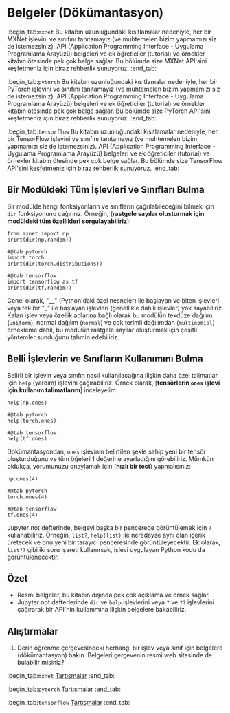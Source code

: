 # Belgeler (Dökümantasyon)
:begin_tab:`mxnet`
Bu kitabın uzunluğundaki kısıtlamalar nedeniyle, her bir MXNet işlevini ve sınıfını tanıtamayız (ve muhtemelen bizim yapmamızı siz de istemezsiniz). API (Application Programming Interface - Uygulama Programlama Arayüzü) belgeleri ve ek öğreticiler (tutorial) ve örnekler kitabın ötesinde pek çok belge sağlar. Bu bölümde size MXNet API'sini keşfetmeniz için biraz rehberlik sunuyoruz.
:end_tab:

:begin_tab:`pytorch`
Bu kitabın uzunluğundaki kısıtlamalar nedeniyle, her bir PyTorch işlevini ve sınıfını tanıtamayız (ve muhtemelen bizim yapmamızı siz de istemezsiniz). API (Application Programming Interface - Uygulama Programlama Arayüzü) belgeleri ve ek öğreticiler (tutorial) ve örnekler kitabın ötesinde pek çok belge sağlar. Bu bölümde size PyTorch API'sini keşfetmeniz için biraz rehberlik sunuyoruz.
:end_tab:

:begin_tab:`tensorflow`
Bu kitabın uzunluğundaki kısıtlamalar nedeniyle, her bir TensorFlow işlevini ve sınıfını tanıtamayız (ve muhtemelen bizim yapmamızı siz de istemezsiniz). API (Application Programming Interface - Uygulama Programlama Arayüzü) belgeleri ve ek öğreticiler (tutorial) ve örnekler kitabın ötesinde pek çok belge sağlar. Bu bölümde size TensorFlow API'sini keşfetmeniz için biraz rehberlik sunuyoruz.
:end_tab:

## Bir Modüldeki Tüm İşlevleri ve Sınıfları Bulma

Bir modülde hangi fonksiyonların ve sınıfların çağrılabileceğini bilmek için `dir` fonksiyonunu çağırırız. Örneğin, (**rastgele sayılar oluşturmak için modüldeki tüm özellikleri sorgulayabiliriz**):

```{.python .input  n=1}
from mxnet import np
print(dir(np.random))
```

```{.python .input  n=1}
#@tab pytorch
import torch
print(dir(torch.distributions))
```

```{.python .input  n=1}
#@tab tensorflow
import tensorflow as tf
print(dir(tf.random))
```

Genel olarak, "__" (Python'daki özel nesneler) ile başlayan ve biten işlevleri veya tek bir "_" ile başlayan işlevleri (genellikle dahili işlevler) yok sayabiliriz. Kalan işlev veya özellik adlarına bağlı olarak bu modülün tekdüze dağılım (`uniform`), normal dağılım (`normal`) ve çok terimli dağılımdan (`multinomial`) örnekleme dahil, bu modülün rastgele sayılar oluşturmak için çeşitli yöntemler sunduğunu tahmin edebiliriz.

## Belli İşlevlerin ve Sınıfların Kullanımını Bulma

Belirli bir işlevin veya sınıfın nasıl kullanılacağına ilişkin daha özel talimatlar için `help` (yardım) işlevini çağırabiliriz. Örnek olarak, [**tensörlerin `ones` işlevi için kullanım talimatlarını**] inceleyelim. 

```{.python .input}
help(np.ones)
```

```{.python .input}
#@tab pytorch
help(torch.ones)
```

```{.python .input}
#@tab tensorflow
help(tf.ones)
```

Dokümantasyondan, `ones` işlevinin belirtilen şekle sahip yeni bir tensör oluşturduğunu ve tüm öğeleri 1 değerine ayarladığını görebiliriz. Mümkün oldukça, yorumunuzu onaylamak için (**hızlı bir test**) yapmalısınız:

```{.python .input}
np.ones(4)
```

```{.python .input}
#@tab pytorch
torch.ones(4)
```

```{.python .input}
#@tab tensorflow
tf.ones(4)
```

Jupyter not defterinde, belgeyi başka bir pencerede görüntülemek için `?` kullanabiliriz. Örneğin, `list?`, `help(list)` ile neredeyse aynı olan içerik üretecek ve onu yeni bir tarayıcı penceresinde görüntüleyecektir. Ek olarak, `list??` gibi iki soru işareti kullanırsak, işlevi uygulayan Python kodu da görüntülenecektir.


## Özet

* Resmi belgeler, bu kitabın dışında pek çok açıklama ve örnek sağlar.
* Jupyter not defterlerinde `dir` ve `help` işlevlerini veya `?` ve `??` işlevlerini çağırarak bir API'nin kullanımına ilişkin belgelere bakabiliriz.


## Alıştırmalar

1. Derin öğrenme çerçevesindeki herhangi bir işlev veya sınıf için belgelere (dökümantasyon) bakın. Belgeleri çerçevenin resmi web sitesinde de bulabilir misiniz?

:begin_tab:`mxnet`
[Tartışmalar](https://discuss.d2l.ai/t/38)
:end_tab:

:begin_tab:`pytorch`
[Tartışmalar](https://discuss.d2l.ai/t/39)
:end_tab:

:begin_tab:`tensorflow`
[Tartışmalar](https://discuss.d2l.ai/t/199)
:end_tab:
